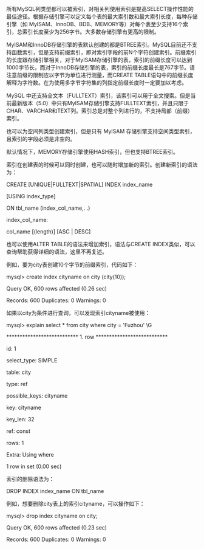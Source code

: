 

所有MySQL列类型都可以被索引，对相关列使用索引是提高SELECT操作性能的最佳途径。根据存储引擎可以定义每个表的最大索引数和最大索引长度，每种存储引擎（如 MyISAM、InnoDB、BDB、MEMORY等）对每个表至少支持16个索引，总索引长度至少为256字节。大多数存储引擎有更高的限制。

MyISAM和InnoDB存储引擎的表默认创建的都是BTREE索引。MySQL目前还不支持函数索引，但是支持前缀索引，即对索引字段的前N个字符创建索引。前缀索引的长度跟存储引擎相关，对于MyISAM存储引擎的表，索引的前缀长度可以达到1000字节长，而对于InnoDB存储引擎的表，索引的前缀长度最长是767字节。请注意前缀的限制应以字节为单位进行测量，而CREATE TABLE语句中的前缀长度解释为字符数。在为使用多字节字符集的列指定前缀长度时一定要加以考虑。

MySQL 中还支持全文本（FULLTEXT）索引，该索引可以用于全文搜索。但是当前最新版本（5.0）中只有MyISAM存储引擎支持FULLTEXT索引，并且只限于CHAR、VARCHAR和TEXT列。索引总是对整个列进行的，不支持局部（前缀）索引。

也可以为空间列类型创建索引，但是只有 MyISAM 存储引擎支持空间类型索引，且索引的字段必须是非空的。

默认情况下，MEMORY存储引擎使用HASH索引，但也支持BTREE索引。

索引在创建表的时候可以同时创建，也可以随时增加新的索引。创建新索引的语法为：

CREATE [UNIQUE|FULLTEXT|SPATIAL] INDEX index_name

[USING index_type]

ON tbl_name (index_col_name,. .)

index_col_name:

col_name [(length)] [ASC | DESC]

也可以使用ALTER TABLE的语法来增加索引，语法与CREATE INDEX类似，可以查询帮助获得详细的语法，这里不再复述。

例如，要为city表创建10个字节的前缀索引，代码如下：

mysql> create index cityname on city (city(10));

Query OK, 600 rows affected (0.26 sec)

Records: 600 Duplicates: 0 Warnings: 0

如果以city为条件进行查询，可以发现索引cityname被使用：

mysql> explain select * from city where city = 'Fuzhou' \G

*************************** 1. row ***************************

id: 1

select_type: SIMPLE

table: city

type: ref

possible_keys: cityname

key: cityname

key_len: 32

ref: const

rows: 1

Extra: Using where

1 row in set (0.00 sec)

索引的删除语法为：

DROP INDEX index_name ON tbl_name

例如，想要删除city表上的索引cityname，可以操作如下：

mysql> drop index cityname on city;

Query OK, 600 rows affected (0.23 sec)

Records: 600 Duplicates: 0 Warnings: 0




